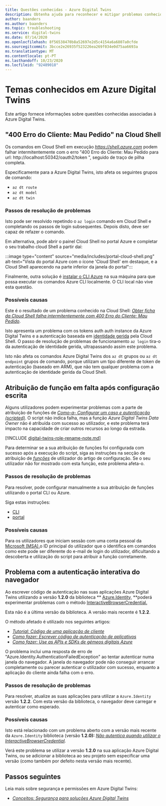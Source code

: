```yaml
---
title: Questões conhecidas - Azure Digital Twins
description: Obtenha ajuda para reconhecer e mitigar problemas conhecidos com a Azure Digital Twins.
author: baanders
ms.author: baanders
ms.topic: troubleshooting
ms.service: digital-twins
ms.date: 07/14/2020
ms.openlocfilehash: 8f56538470b8a52697e2d5c4154a6a6807a0cfde
ms.sourcegitcommit: 3bcce2e26935f523226ea269f034e0d75aa6693a
ms.translationtype: MT
ms.contentlocale: pt-PT
ms.lasthandoff: 10/23/2020
ms.locfileid: "92489018"
---
```

# <a name="known-issues-in-azure-digital-twins"></a>Temas conhecidos em Azure Digital Twins

Este artigo fornece informações sobre questões conhecidas associadas à Azure Digital Twins.

## <a name="400-client-error-bad-request-in-cloud-shell"></a>"400 Erro do Cliente: Mau Pedido" na Cloud Shell

Os comandos em Cloud Shell em execução *https://shell.azure.com* podem falhar intermitentemente com o erro "400 Erro do Cliente: Mau Pedido para url: http://localhost:50342/oauth2/token ", seguido de traço de pilha completa.

Especificamente para a Azure Digital Twins, isto afeta os seguintes grupos de comando:
* `az dt route`
* `az dt model`
* `az dt twin`

### <a name="troubleshooting-steps"></a>Passos de resolução de problemas

Isto pode ser resolvido repetindo o `az login` comando em Cloud Shell e completando os passos de login subsequentes. Depois disto, deve ser capaz de refazer o comando.

Em alternativa, pode abrir o painel Cloud Shell no portal Azure e completar o seu trabalho cloud Shell a partir daí:

:::image type="content" source="media/includes/portal-cloud-shell.png" alt-text="Vista do portal Azure com o ícone 'Cloud Shell' em destaque, e a Cloud Shell aparecendo na parte inferior da janela do portal":::

Finalmente, outra solução é [instalar o CLI Azure](/cli/azure/install-azure-cli?view=azure-cli-latest&preserve-view=true) na sua máquina para que possa executar os comandos Azure CLI localmente. O CLI local não vive esta questão.

### <a name="possible-causes"></a>Possíveis causas

Este é o resultado de um problema conhecido na Cloud Shell: [*Obter ficha da Cloud Shell falha intermitentemente com 400 Erro do Cliente: Mau Pedido*](https://github.com/Azure/azure-cli/issues/11749).

Isto apresenta um problema com os tokens auth auth instance da Azure Digital Twins e a autenticação baseada em [identidade gerida](../active-directory/managed-identities-azure-resources/overview.md) pela Cloud Shell. O passo de resolução de problemas de funcionamento `az login` tira-o da autenticação de identidade gerida, ultrapassando assim este problema.

Isto não afeta os comandos Azure Digital Twins dos `az dt` grupos ou `az dt endpoint` grupos de comando, porque utilizam um tipo diferente de token de autenticação (baseado em ARM), que não tem qualquer problema com a autenticação de identidade gerida da Cloud Shell.

## <a name="missing-role-assignment-after-scripted-setup"></a>Atribuição de função em falta após configuração escrita

Alguns utilizadores podem experimentar problemas com a parte de atribuição de funções de [*Como-a- Configurar um caso e autenticação (scripted)*](how-to-set-up-instance-scripted.md). O script não indica falha, mas a função *Azure Digital Twins Data Owner* não é atribuída com sucesso ao utilizador, e este problema terá impacto na capacidade de criar outros recursos ao longo da estrada.

[!INCLUDE [digital-twins-role-rename-note.md](../../includes/digital-twins-role-rename-note.md)]

Para determinar se a sua atribuição de funções foi configurada com sucesso após a execução do script, siga as instruções na secção de atribuição de [*funções*](how-to-set-up-instance-scripted.md#verify-user-role-assignment) de utilizador do artigo de configuração. Se o seu utilizador não for mostrado com esta função, este problema afeta-o.

### <a name="troubleshooting-steps"></a>Passos de resolução de problemas

Para resolver, pode configurar manualmente a sua atribuição de funções utilizando o portal CLI ou Azure. 

Siga estas instruções:
* [CLI](how-to-set-up-instance-cli.md#set-up-user-access-permissions)
* [portal](how-to-set-up-instance-portal.md#set-up-user-access-permissions)

### <a name="possible-causes"></a>Possíveis causas

Para os utilizadores que iniciam sessão com uma conta pessoal da [Microsoft (MSA),](https://account.microsoft.com/account)o ID principal do utilizador que o identifica em comandos como este pode ser diferente do e-mail de login do utilizador, dificultando a descoberta e utilização do script para atribuir a função corretamente.

## <a name="issue-with-interactive-browser-authentication"></a>Problema com a autenticação interativa do navegador

Ao escrever código de autenticação nas suas aplicações Azure Digital Twins utilizando a versão **1.2.0** da biblioteca ** [Azure.Identity,](/dotnet/api/azure.identity?view=azure-dotnet&preserve-view=true) **poderá experimentar problemas com o método [InteractiveBrowserCredential.](/dotnet/api/azure.identity.interactivebrowsercredential?view=azure-dotnet&preserve-view=true)

Esta não é a última versão da biblioteca. A versão mais recente é **1.2.2**.

O método afetado é utilizado nos seguintes artigos: 
* [*Tutorial: Código de uma aplicação de cliente*](tutorial-code.md)
* [*Como fazer: Escrever código de autenticação de aplicativos*](how-to-authenticate-client.md)
* [*Como fazer: Use as APIs e SDKs de gémeos digitais Azure*](how-to-use-apis-sdks.md)

O problema inclui uma resposta de erro de "Azure.Identity.AuthenticationFailedException" ao tentar autenticar numa janela do navegador. A janela do navegador pode não conseguir arrancar completamente ou parecer autenticar o utilizador com sucesso, enquanto a aplicação do cliente ainda falha com o erro.

### <a name="troubleshooting-steps"></a>Passos de resolução de problemas

Para resolver, atualize as suas aplicações para utilizar a `Azure.Identity` versão **1.2.2**. Com esta versão da biblioteca, o navegador deve carregar e autenticar como esperado.

### <a name="possible-causes"></a>Possíveis causas

Isto está relacionado com um problema aberto com a versão mais recente da `Azure.Identity` biblioteca (versão **1.2.0):** [*Não autentica quando utilizar o InteractiveBrowserCredential*](https://github.com/Azure/azure-sdk-for-net/issues/13940).

Verá este problema se utilizar a versão **1.2.0** na sua aplicação Azure Digital Twins, ou se adicionar a biblioteca ao seu projeto sem especificar uma versão (como também por defeito nesta versão mais recente).

## <a name="next-steps"></a>Passos seguintes

Leia mais sobre segurança e permissões em Azure Digital Twins:
* [*Conceitos: Segurança para soluções Azure Digital Twins*](concepts-security.md)
